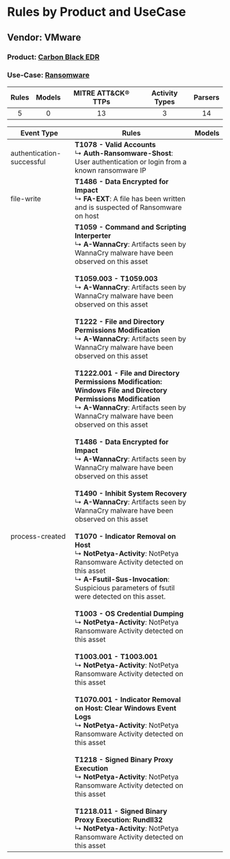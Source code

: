 Rules by Product and UseCase
============================
Vendor: VMware
--------------
### Product: [Carbon Black EDR](../ds_vmware_carbon_black_edr.md)
### Use-Case: [Ransomware](../../../../UseCases/uc_ransomware.md)

| Rules | Models | MITRE ATT&CK® TTPs | Activity Types | Parsers |
|:-----:|:------:|:------------------:|:--------------:|:-------:|
|   5   |   0    |         13         |       3        |   14    |

| Event Type    | Rules    | Models |
| ---- | ---- | ------ |
| authentication-successful | <b>T1078 - Valid Accounts</b><br> ↳ <b>Auth-Ransomware-Shost</b>: User authentication or login from a known ransomware IP    |        |
| file-write    | <b>T1486 - Data Encrypted for Impact</b><br> ↳ <b>FA-EXT</b>: A file has been written and is suspected of Ransomware on host    |        |
| process-created    | <b>T1059 - Command and Scripting Interperter</b><br> ↳ <b>A-WannaCry</b>: Artifacts seen by WannaCry malware have been observed on this asset<br><br><b>T1059.003 - T1059.003</b><br> ↳ <b>A-WannaCry</b>: Artifacts seen by WannaCry malware have been observed on this asset<br><br><b>T1222 - File and Directory Permissions Modification</b><br> ↳ <b>A-WannaCry</b>: Artifacts seen by WannaCry malware have been observed on this asset<br><br><b>T1222.001 - File and Directory Permissions Modification: Windows File and Directory Permissions Modification</b><br> ↳ <b>A-WannaCry</b>: Artifacts seen by WannaCry malware have been observed on this asset<br><br><b>T1486 - Data Encrypted for Impact</b><br> ↳ <b>A-WannaCry</b>: Artifacts seen by WannaCry malware have been observed on this asset<br><br><b>T1490 - Inhibit System Recovery</b><br> ↳ <b>A-WannaCry</b>: Artifacts seen by WannaCry malware have been observed on this asset<br><br><b>T1070 - Indicator Removal on Host</b><br> ↳ <b>NotPetya-Activity</b>: NotPetya Ransomware Activity detected on this asset<br> ↳ <b>A-Fsutil-Sus-Invocation</b>: Suspicious parameters of fsutil were detected on this asset.<br><br><b>T1003 - OS Credential Dumping</b><br> ↳ <b>NotPetya-Activity</b>: NotPetya Ransomware Activity detected on this asset<br><br><b>T1003.001 - T1003.001</b><br> ↳ <b>NotPetya-Activity</b>: NotPetya Ransomware Activity detected on this asset<br><br><b>T1070.001 - Indicator Removal on Host: Clear Windows Event Logs</b><br> ↳ <b>NotPetya-Activity</b>: NotPetya Ransomware Activity detected on this asset<br><br><b>T1218 - Signed Binary Proxy Execution</b><br> ↳ <b>NotPetya-Activity</b>: NotPetya Ransomware Activity detected on this asset<br><br><b>T1218.011 - Signed Binary Proxy Execution: Rundll32</b><br> ↳ <b>NotPetya-Activity</b>: NotPetya Ransomware Activity detected on this asset |        |